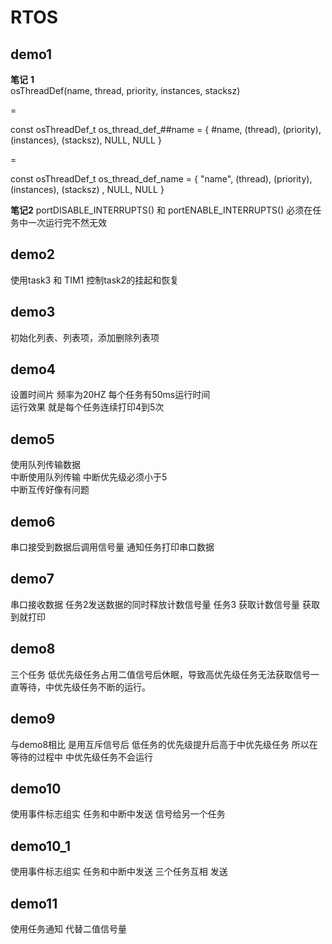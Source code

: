 # RTOS

## demo1

**笔记**
**1**  
osThreadDef(name, thread, priority, instances, stacksz)

=  

const osThreadDef_t os_thread_def_##name = { #name, (thread), (priority), (instances), (stacksz), NULL, NULL }  

=  

const osThreadDef_t os_thread_def_name = { "name", (thread), (priority), (instances), (stacksz) , NULL, NULL }  

**笔记2**
portDISABLE_INTERRUPTS() 和 portENABLE_INTERRUPTS() 必须在任务中一次运行完不然无效

## demo2

使用task3 和 TIM1 控制task2的挂起和恢复  

## demo3

初始化列表、列表项，添加删除列表项

## demo4

设置时间片 频率为20HZ 每个任务有50ms运行时间  
运行效果 就是每个任务连续打印4到5次

## demo5

使用队列传输数据  
中断使用队列传输 中断优先级必须小于5  
中断互传好像有问题  

## demo6

串口接受到数据后调用信号量 通知任务打印串口数据  

## demo7

串口接收数据 任务2发送数据的同时释放计数信号量
任务3 获取计数信号量 获取到就打印  

## demo8

三个任务 低优先级任务占用二值信号后休眠，导致高优先级任务无法获取信号一直等待，中优先级任务不断的运行。


## demo9

与demo8相比 是用互斥信号后 低任务的优先级提升后高于中优先级任务 所以在等待的过程中 中优先级任务不会运行


## demo10

使用事件标志组实 任务和中断中发送 信号给另一个任务


## demo10_1

使用事件标志组实 任务和中断中发送 三个任务互相 发送

## demo11

使用任务通知 代替二值信号量